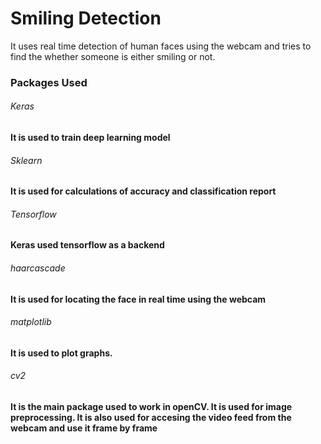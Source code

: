 # Smiling Detection
It uses real time detection of human faces using the webcam and tries to find the whether someone is either smiling or not. 

### Packages Used
###### Keras
**It is used to train deep learning model**
###### Sklearn
**It is used for calculations of accuracy and classification report**
###### Tensorflow
**Keras used tensorflow as a backend**
###### haarcascade
**It is used for locating the face in real time using the webcam**
###### matplotlib
**It is used to plot graphs.**
###### cv2
**It is the main package used to work in openCV. It is used for image preprocessing. It is also used for accesing the video feed from the webcam and use it frame by frame**
